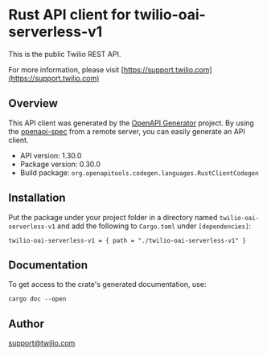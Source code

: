 # Rust API client for twilio-oai-serverless-v1

This is the public Twilio REST API.

For more information, please visit [https://support.twilio.com](https://support.twilio.com)

## Overview

This API client was generated by the [OpenAPI Generator](https://openapi-generator.tech) project.  By using the [openapi-spec](https://openapis.org) from a remote server, you can easily generate an API client.

- API version: 1.30.0
- Package version: 0.30.0
- Build package: `org.openapitools.codegen.languages.RustClientCodegen`

## Installation

Put the package under your project folder in a directory named `twilio-oai-serverless-v1` and add the following to `Cargo.toml` under `[dependencies]`:

```
twilio-oai-serverless-v1 = { path = "./twilio-oai-serverless-v1" }
```

## Documentation

To get access to the crate's generated documentation, use:

```
cargo doc --open
```

## Author

support@twilio.com

